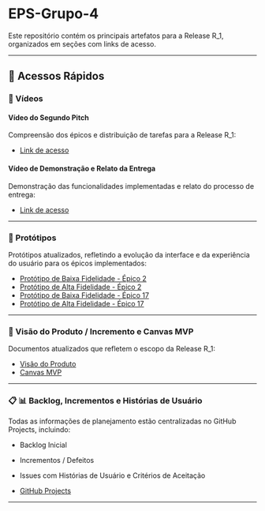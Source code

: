 # EPS-Grupo-4

Este repositório contém os principais artefatos para a Release R_1, organizados em seções com links de acesso.


---

## 🔗 Acessos Rápidos

### 🎥 Vídeos

#### Vídeo do Segundo Pitch

Compreensão dos épicos e distribuição de tarefas para a Release R_1:

- [Link de acesso](https://link-para-prototipo-baixa)

#### Vídeo de Demonstração e Relato da Entrega

Demonstração das funcionalidades implementadas e relato do processo de entrega:

- [Link de acesso](https://link-para-prototipo-baixa)

---

### 🎨 Protótipos

Protótipos atualizados, refletindo a evolução da interface e da experiência do usuário para os épicos implementados:

- [Protótipo de Baixa Fidelidade - Épico 2](https://link-para-prototipo-baixa)
- [Protótipo de Alta Fidelidade - Épico 2](https://link-para-prototipo-alta)
- [Protótipo de Baixa Fidelidade - Épico 17](https://link-para-prototipo-baixa)
- [Protótipo de Alta Fidelidade - Épico 17](https://link-para-prototipo-alta)

---

### 🚀 Visão do Produto / Incremento e Canvas MVP

Documentos atualizados que refletem o escopo da Release R_1:

- [Visão do Produto](https://link-para-visao-produto)
- [Canvas MVP](https://link-para-canvas-mvp)

---

### 📋 📊 Backlog, Incrementos e Histórias de Usuário

Todas as informações de planejamento estão centralizadas no GitHub Projects, incluindo:

- Backlog Inicial

- Incrementos / Defeitos

- Issues com Histórias de Usuário e Critérios de Aceitação

- [GitHub Projects](https://github.com/users/Mateuszinnn/projects/1/views/1)

---
